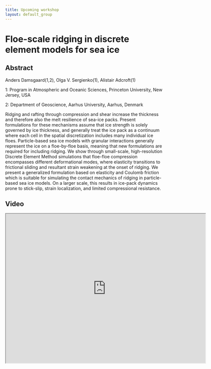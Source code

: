 ```yaml
---
title: Upcoming workshop
layout: default_group
---
```

# Floe-scale ridging in discrete element models for sea ice
## Abstract

Anders Damsgaard(1,2), Olga V. Sergienko(1), Alistair Adcroft(1)

1: Program in Atmospheric and Oceanic Sciences, Princeton University,
New Jersey, USA

2: Department of Geoscience, Aarhus University, Aarhus, Denmark

Ridging and rafting through compression and shear increase the
thickness and therefore also the melt resilience of sea-ice packs.
Present formulations for these mechanisms assume that ice strength
is solely governed by ice thickness, and generally treat the ice
pack as a continuum where each cell in the spatial discretization
includes many individual ice floes.  Particle-based sea ice models
with granular interactions generally represent the ice on a
floe-by-floe basis, meaning that new formulations are required for
including ridging.  We show through small-scale, high-resolution
Discrete Element Method simulations that floe-floe compression
encompasses different deformational modes, where elasticity transitions
to frictional sliding and resultant strain weakening at the onset
of ridging.  We present a generalized formulation based on elasticity
and Coulomb friction which is suitable for simulating the contact
mechanics of ridging in particle-based sea ice models.  On a larger
scale, this results in ice-pack dynamics prone to stick-slip, strain
localization, and limited compressional resistance.

## Video
<iframe src="https://drive.google.com/file/d/1H04Di5zSHOwrVpbTAGQ5nQ-rOZJs77nN/preview" width="640" height="480"></iframe>
